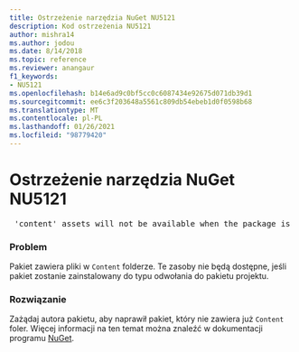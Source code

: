```yaml
---
title: Ostrzeżenie narzędzia NuGet NU5121
description: Kod ostrzeżenia NU5121
author: mishra14
ms.author: jodou
ms.date: 8/14/2018
ms.topic: reference
ms.reviewer: anangaur
f1_keywords:
- NU5121
ms.openlocfilehash: b14e6ad9c0bf5cc0c6087434e92675d071db39d1
ms.sourcegitcommit: ee6c3f203648a5561c809db54ebeb1d0f0598b68
ms.translationtype: MT
ms.contentlocale: pl-PL
ms.lasthandoff: 01/26/2021
ms.locfileid: "98779420"
---
```

# <a name="nuget-warning-nu5121"></a>Ostrzeżenie narzędzia NuGet NU5121
<pre> 'content' assets will not be available when the package is installed after the migration.</pre>

### <a name="issue"></a>Problem

Pakiet zawiera pliki w `Content` folderze. Te zasoby nie będą dostępne, jeśli pakiet zostanie zainstalowany do typu odwołania do pakietu projektu.


### <a name="solution"></a>Rozwiązanie

Zażądaj autora pakietu, aby naprawił pakiet, który nie zawiera już `Content` foler. Więcej informacji na ten temat można znaleźć w dokumentacji programu [NuGet](../../consume-packages/migrate-packages-config-to-package-reference.md).
